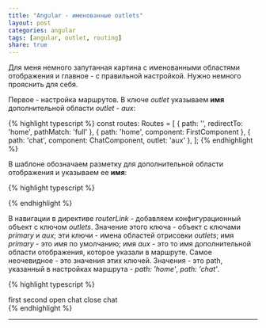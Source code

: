 ```yaml
---
title: "Angular - именованные outlets"
layout: post
categories: angular
tags: [angular, outlet, routing]
share: true
---
```


Для меня немного запутанная картина с именованными областями отображения и главное - с правильной настройкой. Нужно немного прояснить для себя.

Первое - настройка маршрутов. В ключе _outlet_ указываем **имя** дополнительной области _outlet_ - _aux_:

{% highlight typescript %}
const routes: Routes = [
  { path: '', redirectTo: 'home', pathMatch: 'full' },
  { path: 'home', component: FirstComponent },
  { path: 'chat', component: ChatComponent, outlet: 'aux' },
];
{% endhighlight %}

В шаблоне обозначаем разметку для дополнительной области отображения и указываем ее **имя**:

{% highlight typescript %}
<div style="display: flex">
  <router-outlet></router-outlet>
  <router-outlet name="aux"></router-outlet>
</div>
{% endhighlight %}

В навигации в директиве _routerLink_ - добавляем конфигурационный объект с ключом _outlets_. Значение этого ключа - объект с ключами _primary_ и _aux_; эти ключи - имена областей отрисовки _outlets_; имя _primary_ - это имя по умолчанию; имя _aux_ - это то имя дополнительной области отображения, которое указали в маршруте.
Самое неочевидное - это значения этих ключей. Значения - это path, указанный в настройках маршрута - _path: 'home'_, _path: 'chat'_.

{% highlight typescript %}
<nav>
  <a [routerLink]="['/']">first</a>
  <a [routerLink]="['/second']">second</a>
  <a [routerLink]="[{ outlets: { primary: 'home', aux: 'chat' } }]">open chat</a>
  <a [routerLink]="[{ outlets: { aux: null } }]">close chat</a>
</nav>
{% endhighlight %}

---
